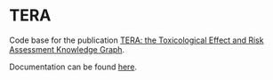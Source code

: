 # TERA
Code base for the publication [TERA: the Toxicological Effect and Risk Assessment Knowledge Graph](https://arxiv.org/abs/1908.10128). 

Documentation can be found [here](https://htmlpreview.github.io/?https://github.com/Erik-BM/TERA/blob/master/html/tera/index.html).


